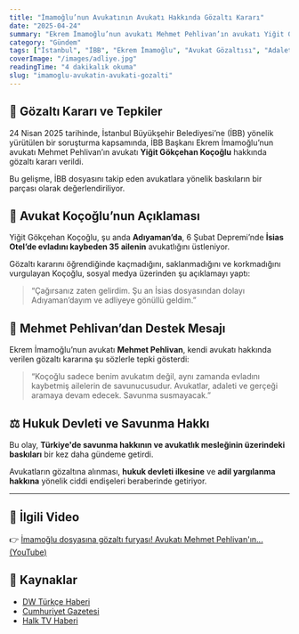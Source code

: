 ```yaml
---
title: "İmamoğlu’nun Avukatının Avukatı Hakkında Gözaltı Kararı"
date: "2025-04-24"
summary: "Ekrem İmamoğlu’nun avukatı Mehmet Pehlivan’ın avukatı Yiğit Gökçehan Koçoğlu hakkında gözaltı kararı verildi. Koçoğlu aynı zamanda İsias Otel davasında depremzede ailelerin de avukatlığını yürütüyor."
category: "Gündem"
tags: ["İstanbul", "İBB", "Ekrem İmamoğlu", "Avukat Gözaltısı", "Adalet"]
coverImage: "/images/adliye.jpg"
readingTime: "4 dakikalık okuma"
slug: "imamoglu-avukatin-avukati-gozalti"
---
```


## 📰 Gözaltı Kararı ve Tepkiler

24 Nisan 2025 tarihinde, İstanbul Büyükşehir Belediyesi’ne (İBB) yönelik yürütülen bir soruşturma kapsamında, İBB Başkanı Ekrem İmamoğlu’nun avukatı Mehmet Pehlivan’ın avukatı **Yiğit Gökçehan Koçoğlu** hakkında gözaltı kararı verildi.

Bu gelişme, İBB dosyasını takip eden avukatlara yönelik baskıların bir parçası olarak değerlendiriliyor.

## 👥 Avukat Koçoğlu’nun Açıklaması

Yiğit Gökçehan Koçoğlu, şu anda **Adıyaman’da**, 6 Şubat Depremi’nde **İsias Otel’de evladını kaybeden 35 ailenin** avukatlığını üstleniyor.

Gözaltı kararını öğrendiğinde kaçmadığını, saklanmadığını ve korkmadığını vurgulayan Koçoğlu, sosyal medya üzerinden şu açıklamayı yaptı:

> “Çağırsanız zaten gelirdim. Şu an İsias dosyasından dolayı Adıyaman’dayım ve adliyeye gönüllü geldim.”

## 💬 Mehmet Pehlivan’dan Destek Mesajı

Ekrem İmamoğlu’nun avukatı **Mehmet Pehlivan**, kendi avukatı hakkında verilen gözaltı kararına şu sözlerle tepki gösterdi:

> “Koçoğlu sadece benim avukatım değil, aynı zamanda evladını kaybetmiş ailelerin de savunucusudur. Avukatlar, adaleti ve gerçeği aramaya devam edecek. Savunma susmayacak.”

## ⚖️ Hukuk Devleti ve Savunma Hakkı

Bu olay, **Türkiye'de savunma hakkının ve avukatlık mesleğinin üzerindeki baskıları** bir kez daha gündeme getirdi.

Avukatların gözaltına alınması, **hukuk devleti ilkesine** ve **adil yargılanma hakkına** yönelik ciddi endişeleri beraberinde getiriyor.

---

## 🎥 İlgili Video

👉 [İmamoğlu dosyasına gözaltı furyası! Avukatı Mehmet Pehlivan'ın... (YouTube)](https://www.youtube.com/watch?v=K3Lv0iM6azw&utm_source=chatgpt.com)

## 🔗 Kaynaklar

- [DW Türkçe Haberi](https://www.dw.com/tr/ekrem-i%CC%87mamo%C4%9Flunun-avukat%C4%B1n%C4%B1n-avukat%C4%B1-hakk%C4%B1nda-g%C3%B6zalt%C4%B1-karar%C4%B1/a-72328636)
- [Cumhuriyet Gazetesi](https://www.cumhuriyet.com.tr/turkiye/ekrem-imamoglunun-avukatinin-avukati-da-gozaltina-alindi-2331846)
- [Halk TV Haberi](https://halktv.com.tr/gundem/murat-ongunun-avukati-gozaltina-alindi-932427h)

